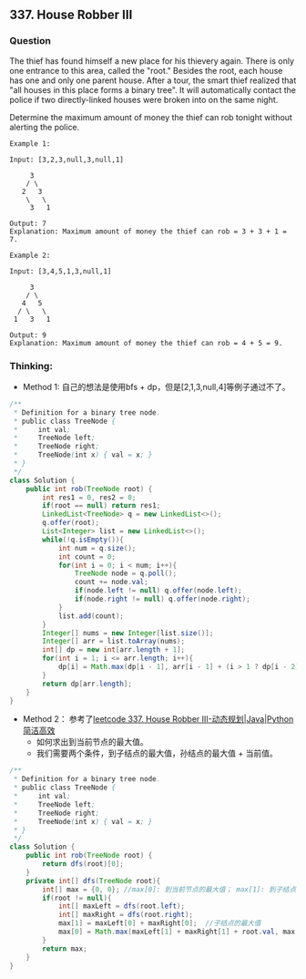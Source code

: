## 337. House Robber III

### Question
The thief has found himself a new place for his thievery again. There is only one entrance to this area, called the "root." Besides the root, each house has one and only one parent house. After a tour, the smart thief realized that "all houses in this place forms a binary tree". It will automatically contact the police if two directly-linked houses were broken into on the same night.

Determine the maximum amount of money the thief can rob tonight without alerting the police.

```
Example 1:

Input: [3,2,3,null,3,null,1]

     3
    / \
   2   3
    \   \ 
     3   1

Output: 7 
Explanation: Maximum amount of money the thief can rob = 3 + 3 + 1 = 7.

Example 2:

Input: [3,4,5,1,3,null,1]

     3
    / \
   4   5
  / \   \
 1   3   1

Output: 9
Explanation: Maximum amount of money the thief can rob = 4 + 5 = 9.
```

### Thinking:
* Method 1: 自己的想法是使用bfs + dp，但是[2,1,3,null,4]等例子通过不了。

```Java
/**
 * Definition for a binary tree node.
 * public class TreeNode {
 *     int val;
 *     TreeNode left;
 *     TreeNode right;
 *     TreeNode(int x) { val = x; }
 * }
 */
class Solution {
    public int rob(TreeNode root) {
        int res1 = 0, res2 = 0;
        if(root == null) return res1;
        LinkedList<TreeNode> q = new LinkedList<>();
        q.offer(root);
        List<Integer> list = new LinkedList<>();
        while(!q.isEmpty()){
            int num = q.size();
            int count = 0;
            for(int i = 0; i < num; i++){
                TreeNode node = q.poll();
                count += node.val;
                if(node.left != null) q.offer(node.left);
                if(node.right != null) q.offer(node.right);
            }
            list.add(count);
        }
        Integer[] nums = new Integer[list.size()];
        Integer[] arr = list.toArray(nums);
        int[] dp = new int[arr.length + 1];
        for(int i = 1; i <= arr.length; i++){
            dp[i] = Math.max(dp[i - 1], arr[i - 1] + (i > 1 ? dp[i - 2]: 0));
        }
        return dp[arr.length];
    }
}
```

* Method 2： 参考了[leetcode 337. House Robber III-动态规划|Java|Python简洁高效](https://blog.csdn.net/happyaaaaaaaaaaa/article/details/50880121https://blog.csdn.net/happyaaaaaaaaaaa/article/details/50880121)
	* 如何求出到当前节点的最大值。
	* 我们需要两个条件，到子结点的最大值，孙结点的最大值 + 当前值。

```Java
/**
 * Definition for a binary tree node.
 * public class TreeNode {
 *     int val;
 *     TreeNode left;
 *     TreeNode right;
 *     TreeNode(int x) { val = x; }
 * }
 */
class Solution {
    public int rob(TreeNode root) {
        return dfs(root)[0];
    }
    private int[] dfs(TreeNode root){
        int[] max = {0, 0}; //max[0]: 到当前节点的最大值； max[1]: 到子结点的最大值
        if(root != null){
            int[] maxLeft = dfs(root.left);
            int[] maxRight = dfs(root.right);
            max[1] = maxLeft[0] + maxRight[0];	//子结点的最大值
            max[0] = Math.max(maxLeft[1] + maxRight[1] + root.val, max[1]);	//当前的最大值为max(孙结点的最大值 + 当前值, 子结点最大值)。
        }
        return max;
    }
}
```